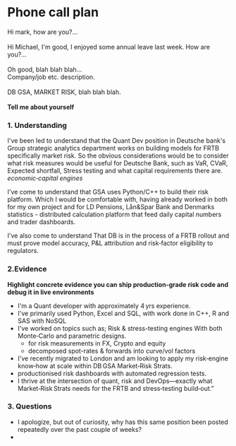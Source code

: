 # Phone call plan

Hi mark, how are you?... <br>
<br>
Hi Michael, I'm good, I enjoyed some annual leave last week. How are you?...<br>
<br>
Oh good, blah blah blah...<br>
Company/job etc. description.<br>
<br>
DB GSA, MARKET RISK, blah blah blah.<br>
<br>
**Tell me about yourself**<br>

### 1. Understanding
I've been led to understand that the Quant Dev position in Deutsche bank's Group strategic analytics department works on building models for FRTB specifically market risk. 
So the obvious considerations would be to consider what risk measures would be useful for Deutsche Bank, such as VaR, CVaR, Expected shortfall, Stress testing and what capital requirements there are. *economic‑capital engines*

I've come to understand that GSA uses Python/C++ to build their risk platform. Which I would be comfortable with, having already worked in both for my own project and for LD Pensions, Lån&Spar Bank and Denmarks statistics - distributed calculation platform that feed daily capital numbers and trader dashboards.

I've also come to understand That DB is in the process of a FRTB rollout and must prove model accuracy, P&L attribution and risk‑factor eligibility to regulators.

### 2.Evidence
**Highlight concrete evidence you can ship production-grade risk code and debug it in live environments**

- I'm a Quant developer with approximately 4 yrs experience.
- I've primarily used Python, Excel and SQL, with work done in C++, R and SAS with NoSQL
- I've worked on topics such as; Risk & stress-testing engines With both Monte‑Carlo and parametric designs.
  - for risk measurements in FX, Crypto and equity
  - decomposed spot-rates & forwards into curve/vol factors
- I've recently migrated to London and am looking to apply my risk‑engine know‑how at scale within DB GSA Market‑Risk Strats.
- productionised risk dashboards with automated regression tests.
- I thrive at the intersection of quant, risk and DevOps—exactly what Market‑Risk Strats needs for the FRTB and stress‑testing build‑out.”

### 3. Questions
- I apologize, but out of curiosity, why has this same position been posted repeatedly over the past couple of weeks?
- 

